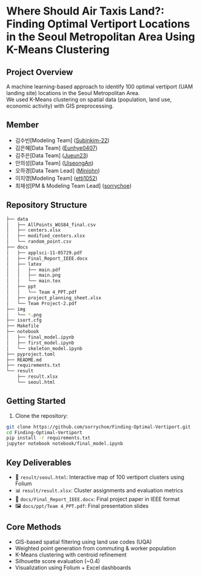# Where Should Air Taxis Land?: Finding Optimal Vertiport Locations in the Seoul Metropolitan Area Using K-Means Clustering

## Project Overview

A machine learning-based approach to identify 100 optimal vertiport (UAM landing site) locations in the Seoul Metropolitan Area.  
We used K-Means clustering on spatial data (population, land use, economic activity) with GIS preprocessing.

## Member

- 김수빈[Modeling Team] ([Subinkim-22](https://github.com/Subinkim-22))
- 김은혜[Data Team] ([Eunhye0407](https://github.com/Eunhye0407))
- 김주은[Data Team] ([Jueun23](https://github.com/Jueun23))
- 안의성[Data Team] ([UiseongAn](https://github.com/UiseongAn)) 
- 오하경[Data Team Lead] ([Miniohn](https://github.com/Miniohn))
- 이지영[Modeling Team] ([etti1052](https://github.com/etti1052))
- 최재성[PM & Modeling Team Lead] ([sorrychoe](https://github.com/sorrychoe))

## Repository Structure

```bash
├── data
│   ├── AllPoints_WGS84_final.csv
│   ├── centers.xlsx
│   ├── modified_centers.xlsx
│   └── random_point.csv
├── docs
│   ├── applsci-11-05729.pdf
│   ├── Final_Report_IEEE.docx
│   ├── latex
│   │   ├── main.pdf
│   │   ├── main.png
│   │   └── main.tex
│   ├── ppt
│   │   └── Team 4_PPT.pdf
│   ├── project_planning_sheet.xlsx
│   └── Team Project-2.pdf
├── img
│   └── *.png
├── isort.cfg
├── Makefile
├── notebook
│   ├── final_model.ipynb
│   ├── first_model.ipynb
│   └── skeleton_model.ipynb
├── pyproject.toml
├── README.md
├── requirements.txt
└── result
    ├── result.xlsx
    └── seoul.html
```

## Getting Started

1. Clone the repository:
```bash
git clone https://github.com/sorrychoe/Finding-Optimal-Vertiport.git
cd Finding-Optimal-Vertiport
pip install -r requirements.txt 
jupyter notebook notebook/final_model.ipynb
```
## Key Deliverables

- 📍 `result/seoul.html`: Interactive map of 100 vertiport clusters using Folium
- 📊 `result/result.xlsx`: Cluster assignments and evaluation metrics
- 📘 `docs/Final_Report_IEEE.docx`: Final project paper in IEEE format
- 🖼️ `docs/ppt/Team 4_PPT.pdf`: Final presentation slides

## Core Methods

- GIS-based spatial filtering using land use codes (UQA)
- Weighted point generation from commuting & worker population
- K-Means clustering with centroid refinement
- Silhouette score evaluation (~0.4)
- Visualization using Folium + Excel dashboards

